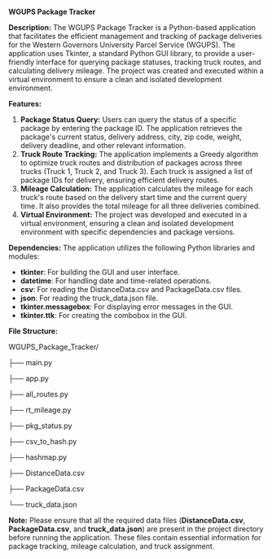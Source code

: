 ﻿**WGUPS Package Tracker**

**Description:** The WGUPS Package Tracker is a Python-based application that facilitates the efficient management and tracking of package deliveries for the Western Governors University Parcel Service (WGUPS). The application uses Tkinter, a standard Python GUI library, to provide a user-friendly interface for querying package statuses, tracking truck routes, and calculating delivery mileage. The project was created and executed within a virtual environment to ensure a clean and isolated development environment.

**Features:**

1. **Package Status Query:** Users can query the status of a specific package by entering the package ID. The application retrieves the package's current status, delivery address, city, zip code, weight, delivery deadline, and other relevant information.
1. **Truck Route Tracking:** The application implements a Greedy algorithm to optimize truck routes and distribution of packages across three trucks (Truck 1, Truck 2, and Truck 3). Each truck is assigned a list of package IDs for delivery, ensuring efficient delivery routes.
1. **Mileage Calculation:** The application calculates the mileage for each truck's route based on the delivery start time and the current query time. It also provides the total mileage for all three deliveries combined.
1. **Virtual Environment:** The project was developed and executed in a virtual environment, ensuring a clean and isolated development environment with specific dependencies and package versions.

**Dependencies:** The application utilizes the following Python libraries and modules:

- **tkinter**: For building the GUI and user interface.
- **datetime**: For handling date and time-related operations.
- **csv**: For reading the DistanceData.csv and PackageData.csv files.
- **json**: For reading the truck\_data.json file.
- **tkinter.messagebox**: For displaying error messages in the GUI.
- **tkinter.ttk**: For creating the combobox in the GUI.






**File Structure:**

WGUPS\_Package\_Tracker/

├── main.py

├── app.py

├── all\_routes.py

├── rt\_mileage.py

├── pkg\_status.py

├── csv\_to\_hash.py

├── hashmap.py

├── DistanceData.csv

├── PackageData.csv

└── truck\_data.json

**Note:** Please ensure that all the required data files (**DistanceData.csv**, **PackageData.csv**, and **truck\_data.json**) are present in the project directory before running the application. These files contain essential information for package tracking, mileage calculation, and truck assignment.


